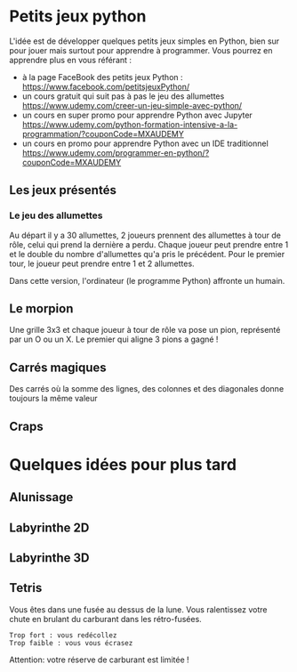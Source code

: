 # Petits jeux python

L'idée est de développer quelques petits jeux simples en Python, bien sur pour jouer mais surtout pour apprendre à programmer.
Vous pourrez en apprendre plus en vous référant : 
 * à la page FaceBook des petits jeux Python : https://www.facebook.com/petitsjeuxPython/
 * un cours gratuit qui suit pas à pas le jeu des allumettes https://www.udemy.com/creer-un-jeu-simple-avec-python/
 * un cours en super promo pour apprendre Python avec Jupyter https://www.udemy.com/python-formation-intensive-a-la-programmation/?couponCode=MXAUDEMY
 * un cours en promo pour apprendre Python avec un IDE traditionnel https://www.udemy.com/programmer-en-python/?couponCode=MXAUDEMY

## Les jeux présentés

### Le jeu des allumettes
Au départ il y a 30 allumettes, 2 joueurs prennent des  allumettes à tour de rôle, celui qui prend la dernière a perdu.
Chaque joueur peut prendre entre 1 et le double du nombre d'allumettes qu'a pris le précédent.
Pour le premier tour, le joueur peut prendre entre 1 et 2 allumettes.

Dans cette version, l'ordinateur (le programme Python) affronte un humain.

## Le morpion
Une grille 3x3 et chaque joueur à tour de rôle va pose un pion,
représenté par un O ou un X.
Le premier qui aligne 3 pions a gagné !

## Carrés magiques
Des carrés où la somme des lignes, des colonnes et des diagonales donne toujours la même valeur

## Craps

# Quelques idées pour plus tard

## Alunissage

## Labyrinthe 2D

## Labyrinthe 3D

## Tetris
Vous êtes dans une fusée au dessus de la lune.
Vous ralentissez votre chute en brulant du carburant dans les rétro-fusées.

	Trop fort : vous redécollez
	Trop faible : vous vous écrasez

Attention: votre réserve de carburant est limitée !
